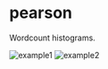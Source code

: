 # pearson

Wordcount histograms.

![example1](https://user-images.githubusercontent.com/1051370/44951907-8e53c100-aeb4-11e8-8df1-f3c66a233241.png)
![example2](https://user-images.githubusercontent.com/1051370/44951928-f7d3cf80-aeb4-11e8-8920-5536db46d26b.png)
